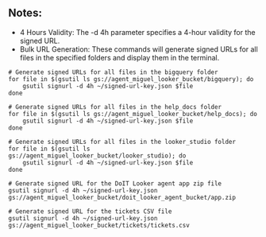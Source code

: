 ## Notes:
+ 4 Hours Validity: The -d 4h parameter specifies a 4-hour validity for the signed URL.
+ Bulk URL Generation: These commands will generate signed URLs for all files in the specified folders and display them in the terminal.
```
# Generate signed URLs for all files in the bigquery folder
for file in $(gsutil ls gs://agent_miguel_looker_bucket/bigquery); do 
    gsutil signurl -d 4h ~/signed-url-key.json $file
done

# Generate signed URLs for all files in the help_docs folder
for file in $(gsutil ls gs://agent_miguel_looker_bucket/help_docs); do 
    gsutil signurl -d 4h ~/signed-url-key.json $file
done

# Generate signed URLs for all files in the looker_studio folder
for file in $(gsutil ls gs://agent_miguel_looker_bucket/looker_studio); do 
    gsutil signurl -d 4h ~/signed-url-key.json $file
done

# Generate signed URL for the DoIT Looker agent app zip file
gsutil signurl -d 4h ~/signed-url-key.json gs://agent_miguel_looker_bucket/doit_looker_agent_bucket/app.zip

# Generate signed URL for the tickets CSV file
gsutil signurl -d 4h ~/signed-url-key.json gs://agent_miguel_looker_bucket/tickets/tickets.csv
```
